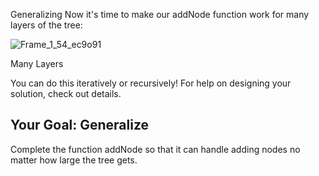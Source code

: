 Generalizing
Now it's time to make our addNode function work for many layers of the tree:

![Frame_1_54_ec9o91](https://github.com/user-attachments/assets/e9290ad6-45f9-4b03-9ffc-9202bc72a958)

Many Layers

 You can do this iteratively or recursively! For help on designing your solution, check out details.

## Your Goal: Generalize
Complete the function addNode so that it can handle adding nodes no matter how large the tree gets.
